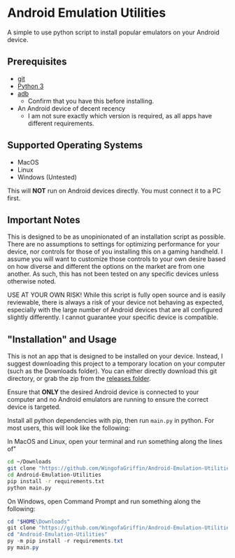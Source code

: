 # Android Emulation Utilities

A simple to use python script to install popular emulators on your Android device.

## Prerequisites

* [git](https://git-scm.com/downloads)
* [Python 3](https://www.python.org/downloads/)
* [adb](https://developer.android.com/tools/releases/platform-tools#downloads)
    * Confirm that you have this before installing.
* An Android device of decent recency
    * I am not sure exactly which version is required, as all apps have different requirements.

## Supported Operating Systems

* MacOS
* Linux
* Windows (Untested)

This will **NOT** run on Android devices directly. You must connect it to a PC first.

## Important Notes

This is designed to be as unopinionated of an installation script as possible. There are no assumptions to settings for optimizing performance for your device, nor controls for those of you installing this on a gaming handheld. I assume you will want to customize those controls to your own desire based on how diverse and different the options on the market are from one another. As such, this has not been tested on any specific devices unless otherwise noted.

USE AT YOUR OWN RISK! While this script is fully open source and is easily reviewable, there is always a risk of your device not behaving as expected, especially with the large number of Android devices that are all configured slightly differently. I cannot guarantee your specific device is compatible.

## "Installation" and Usage

This is not an app that is designed to be installed on your device. Instead, I suggest downloading this project to a temporary location on your computer (such as the Downloads folder). You can either directly download this git directory, or grab the zip from the [releases folder](https://github.com/WingofaGriffin/Android-Emulation-Utilities/releases/latest).

Ensure that **ONLY** the desired Android device is connected to your computer and no Android emulators are running to ensure the correct device is targeted.

Install all python dependencies with pip, then run `main.py` in python. For most users, this will look like the following:

In MacOS and Linux, open your terminal and run something along the lines of"

```sh
cd ~/Downloads
git clone "https://github.com/WingofaGriffin/Android-Emulation-Utilities.git"
cd Android-Emulation-Utilities
pip install -r requirements.txt
python main.py
```
On Windows, open Command Prompt and run something along the following:

```powershell
cd "$HOME\Downloads"
git clone "https://github.com/WingofaGriffin/Android-Emulation-Utilities.git"
cd "Android-Emulation-Utilities"
py -m pip install -r requirements.txt
py main.py
```
